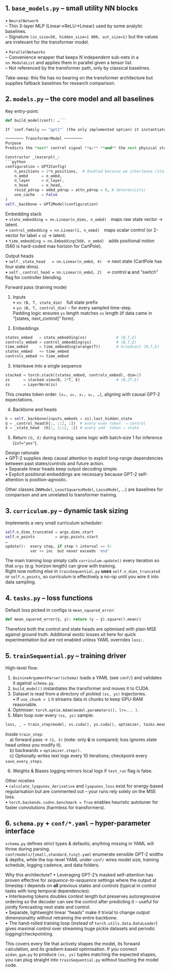## 1. `base_models.py` – small utility NN blocks
• `NeuralNetwork`  
  – Thin 3-layer MLP (Linear→ReLU→Linear) used by some analytic baselines.  
  – Signature `(in_size=50, hidden_size=1 000, out_size=1)` but the values are irrelevant for the transformer model.

• `ParallelNetworks`  
  – Convenience wrapper that keeps *N* independent sub-nets in a `nn.ModuleList` and applies them in parallel given a tensor list.  
  – Not referenced by the transformer path, only by classical baselines.

Take-away: this file has no bearing on the transformer architecture but supplies fallback baselines for research comparison.

## 2. `models.py` – the core model and all baselines
Key entry-point:

```python
def build_model(conf): …```

If `conf.family == "gpt2"` (the only implemented option) it instantiates `TransformerModel`, passing hyper-parameters from YAML.

──────── TransformerModel ────────
Purpose  
Predicts the *next* control signal **uₜ** **and** the next physical state **xₜ** from the entire trajectory prefix.

Constructor _(excerpt)_:
```python
configuration = GPT2Config(
    n_positions = 2*n_positions,  # doubled because we interleave (state,control)
    n_embd      = n_embd,
    n_layer     = n_layer,
    n_head      = n_head,
    resid_pdrop = embd_pdrop = attn_pdrop = 0, # deterministic
    use_cache   = False
)
self._backbone = GPT2Model(configuration)
```

Embedding stack  
• `state_embedding = nn.Linear(n_dims, n_embd)` maps raw state vector → latent.  
• `control_embedding = nn.Linear(1, n_embd)` maps scalar control (or 2-vector for label + u) → latent.  
• `time_embedding = nn.Embedding(560, n_embd)` adds positional notion (560 is hard-coded max horizon for CartPole).  

Output heads  
• `self._state_head   = nn.Linear(n_embd, 4)` → next state (CartPole has four state dims).  
• `self._control_head = nn.Linear(n_embd, 2)` → control **u** and “switch” flag for controller blending.

Forward pass (training mode)  
1. Inputs  
  • `xs`: `(B, T, state_dim)` full state prefix  
  • `ys`: `(B, T, control_dim)` – for every sampled time-step.  
  Padding logic ensures `ys` length matches `xs` length (if data came in “[states, next_control]” form).

2. Embeddings  
```python
states_embed   = state_embedding(xs)             # (B,T,E)
controls_embed = control_embedding(ys)           # (B,T,E)
time_embed     = time_embedding(arange(T))       # broadcast (B,T,E)
states_embed   += time_embed
controls_embed += time_embed
```

3. Interleave into a single sequence  
```python
stacked = torch.stack((states_embed, controls_embed), dim=2)
zs      = stacked.view(B, 2*T, E)                # (B,2T,E)
zs      = LayerNorm(zs)
```
This creates token order: `[x₀, u₀, x₁, u₁, …]`, aligning with causal GPT-2 expectations.

4. Backbone and heads  
```python
h = self._backbone(inputs_embeds = zs).last_hidden_state
û = _control_head(h[:, ::2, :])  # every even token  → control
x̂ = _state_head  (h[:, 1::2, :]) # every odd  token → state
```

5. Return `(û, x̂)` during training; same logic with batch‐size 1 for inference (`inf="yes"`).

Design rationale  
• GPT-2 supplies deep causal attention to exploit long-range dependencies between past states/controls and future action.  
• Separate linear heads keep output decoding simple.  
• Explicit positional embeddings are necessary because GPT-2 self-attention is position-agnostic.

Other classes (`NNModel`, `LeastSquaresModel`, `LassoModel`, …) are baselines for comparison and are unrelated to transformer training.

## 3. `curriculum.py` – dynamic task sizing
Implements a very small curriculum scheduler:

```python
self.n_dims_truncated = args.dims.start
self.n_points         = args.points.start
…
update():  every step, if step % interval == 0:
           var += inc  but never exceeds 'end'
```

The main training loop simply calls `curriculum.update()` every iteration so that `args` (e.g. horizon length) can grow with training.  
Right now nothing else in `trainSequential.py` **uses** `self.n_dims_truncated` or `self.n_points`, so curriculum is effectively a no-op until you wire it into data sampling.

## 4. `tasks.py` – loss functions
Default loss picked in configs is `mean_squared_error`:

```python
def mean_squared_error(ŷ, y): return (y – ŷ).square().mean()
```

Therefore both the control and state heads are optimised with plain MSE against ground truth. Additional exotic losses sit here for quick experimentation but are not enabled unless YAML overrides `loss:`.

## 5. `trainSequential.py` – training driver
High-level flow:

1. `QuinineArgumentParser(schema)` loads a YAML (see `conf/`) and validates it against `schema.py`.  
2. `build_model()` instantiates the transformer and moves it to CUDA.  
3. Dataset is read from a directory of pickled `(xs, ys)` trajectories.  
   • If `use_chunk > 1` it streams data in chunks to keep GPU-RAM reasonable.  
4. Optimiser: `torch.optim.Adam(model.parameters(), lr=... )`.  
5. Main loop over every `(xs, ys)` sample:
```python
loss, _ = train_step(model, xs.cuda(), ys.cuda(), optimizer, tasks.mean_squared_error)
```
Inside `train_step`:  
 a) forward pass → `(û, x̂)` (note: only **û** is compared; loss ignores state head unless you modify it).  
 b) backwards + `optimizer.step()`.  
 c) Optionally writes text logs every 10 iterations; checkpoint every `save_every_steps`.

6. Weights & Biases logging mirrors local logs if `test_run` flag is false.

Other niceties  
• `calculate_lyapunov_derivative` and `lyapunov_loss` exist for energy-based regularisation but are commented out – your runs rely solely on the MSE loss.  
• `torch.backends.cudnn.benchmark = True` enables heuristic autotuner for faster convolutions (harmless for transformers).

## 6. `schema.py` + `conf/*.yaml` – hyper-parameter interface
`schema.py` defines strict types & defaults; anything missing in YAML will throw during parsing.  
`conf/models/{small,standard,tiny}.yaml` enumerate sensible GPT-2 widths & depths, while the top-level YAML under `conf/` wires model size, training schedule, logging cadence, and data folders.

Why this architecture?
• Leveraging GPT-2’s masked self-attention has proven effective for *sequence-to-sequence* settings where the output at timestep *t* depends on **all** previous states and controls (typical in control tasks with long temporal dependencies).  
• Interleaving tokens doubles context length but preserves autoregressive ordering so the decoder can see the control after predicting it – useful for jointly forecasting next state and control.  
• Separate, lightweight linear “heads” make it trivial to change output dimensionality without retraining the entire backbone.  
• The hand-rolled training loop (instead of `torch.utils.data.DataLoader`) gives maximal control over streaming huge pickle datasets and periodic logging/checkpointing.

This covers every file that actively shapes the model, its forward calculation, and its gradient-based optimisation. If you connect `aidan_gym.py` to produce `(xs, ys)` tuples matching the expected shapes, you can plug straight into `trainSequential.py` without touching the model code.